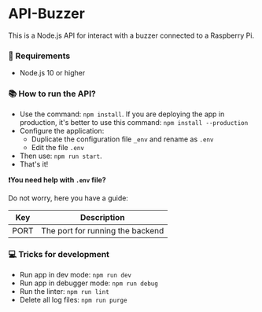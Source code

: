 # API-Buzzer

This is a Node.js API for interact with a buzzer connected to a Raspberry Pi.  

### 📝 Requirements
* Node.js 10 or higher

### 📚 How to run the API?
* Use the command: `npm install`. If you are deploying the app in production, it's better to use this command: `npm install --production`
* Configure the application:
  * Duplicate the configuration file `_env` and rename as `.env`
  * Edit the file `.env`
* Then use: `npm run start`. 
* That's it!

**❗️You need help with `.env` file?** 

Do not worry, here you have a guide:

| Key | Description |
|-----|-------------|
| PORT | The port for running the backend |


### 💻 Tricks for development
* Run app in dev mode: `npm run dev`
* Run app in debugger mode: `npm run debug`
* Run the linter: `npm run lint`
* Delete all log files: `npm run purge`
